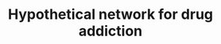 ---
annotations:
- id: PW:0001029
  parent: disease pathway
  type: Pathway Ontology
  value: substance dependence pathway
authors:
- MaintBot
- Christine Chichester
- Egonw
- Eweitz
description: Adapted from figure 2 in [http://www.ploscompbiol.org/article/info:doi/10.1371/journal.pcbi.0040002
  Li et al.].
last-edited: 2021-05-16
organisms:
- Rattus norvegicus
redirect_from:
- /index.php/Pathway:WP1281
- /instance/WP1281
- /instance/WP1281_rr116979
revision: r116979
schema-jsonld:
- '@context': https://schema.org/
  '@id': https://wikipathways.github.io/pathways/WP1281.html
  '@type': Dataset
  creator:
    '@type': Organization
    name: WikiPathways
  description: Adapted from figure 2 in [http://www.ploscompbiol.org/article/info:doi/10.1371/journal.pcbi.0040002
    Li et al.].
  keywords:
  - Acta1
  - Adcy1
  - Adcy8
  - Ca++
  - Camk2b
  - Camk4
  - Creb1
  - Cyclic AMP
  - D-Glutamate
  - Drd1a
  - Drd2
  - Drd4
  - GRIA1
  - Gria2
  - Gria3
  - Gria4
  - Grin1
  - Grin2a
  - Grin2b
  - Grin2c
  - Grin2d
  - Grm1
  - Grm5
  - Krit1
  - Map2k1
  - Map2k2
  - Mapk1
  - Mapk3
  - Nisch
  - Ppa1
  - Prkaca
  - Prkce
  - Terf2ip
  - Zhx2
  license: CC0
  name: Hypothetical network for drug addiction
seo: CreativeWork
title: Hypothetical network for drug addiction
wpid: WP1281
---